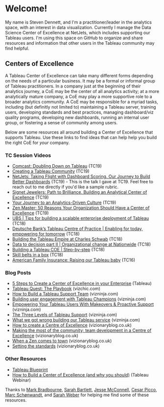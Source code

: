 # Welcome!

My name is Steven Dennett, and I'm a practitioner/leader in the analytics space, with an interest in data visualization. Currently I manage the Data Science Center of Excellence at NetJets, which includes supporting our Tableau users. I'm using this space on GitHub to organize and share resources and information that other users in the Tableau community may find helpful.

## Centers of Excellence
A Tableau Center of Excellence can take many different forms depending on the needs of a particular business.  It may be a formal or informal group of Tableau practitioners.  In a company just at the beginning of their analytics journey, a CoE may be the center of all analytics activity; at a more analytically mature company, a CoE may play a more supportive role to a broader analytics community. A CoE may be responsible for a myriad tasks, including (but definitly not limited to) maintaining a Tableau server, training users, developing standards and best practices, managing dashboard/viz quality programs, developing new dashboards, running an internal user group, or fostering a sense of community among users. 

Below are some resources all around building a Center of Excellence that supports Tableau.  Use these links to find ideas that can help help you build the right CoE for _your_ company.

### TC Session Videos
* [Comcast: Doubling Down on Tableau](https://tc19.tableau.com/learn/sessions/comcast-doubling-down-tableau) (TC19)
* [Creating a Tableau Community](https://tc19.tableau.com/learn/sessions/comcast-doubling-down-tableau) (TC19)
* [NetJets: Taking Flight with Dashboard Scoring. Our Journey to Build Better Dashboards](https://tc19.tableau.com/learn/sessions/netjets-taking-flight-dashboard-scoring-our-journey-build-better-dashboards) (TC19) - This is the talk I gave at TC19.  Feel free to reach out to me directly if you'd like a sample rubric.
* [Signet Jewelers: Path to Brilliance, Building an Analytical Center of Excellence](https://tc19.tableau.com/learn/sessions/signet-jewelers-path-brilliance-building-analytical-center-excellence) (TC19)
* [Your Journey to an Analytics-Driven Culture](https://tc19.tableau.com/learn/sessions/your-journey-analytics-driven-culture) (TC19)
* [Zen Master: 50 Reasons Your Organization Should Have a Center of Excellence](https://tc19.tableau.com/learn/sessions/zen-master-50-reasons-your-organization-should-have-center-excellence) (TC19)
* [UBS | Tips for building a scalable enterprise deployment of Tableau](https://tc18.tableau.com/learn/sessions/32519) (TC18)
* [Deutsche Bank’s Tableau Centre of Practice | Enabling for today, empowering for tomorrow](https://tc18.tableau.com/learn/sessions/32403) (TC18)
* [Building the Tableau Empire at Charles Schwab](https://tc18.tableau.com/learn/sessions/32524) (TC18)
* [Data to decision part II | Organizational change at Nationwide](https://tc18.tableau.com/learn/sessions/32402) (TC18)
* [Building a Tableau COE | Step-by-step](https://tc18.tableau.com/learn/sessions/32260) (TC18)
* [Skill belts in a box](https://tc18.tableau.com/learn/sessions/32268) (TC18)
* [American Family Insurance: Raising our Tableau baby](https://www.youtube.com/watch?v=lGDocRFyTdg&feature=youtu.be) (TC16)

### Blog Posts
* [5 Steps to Create a Center of Excellence in your Enterprise](https://www.tableau.com/about/blog/2014/7/5-steps-create-center-excellence-your-enterprise-31598) (Tableau)
* [Tableau Quest: The Playbook](https://www.vizchic.com/tableauquest/) (vizchic.com)
* [How to Build a Tableau Support Team](https://vizninja.com/2016/02/08/how-to-build-a-tableau-support-team/) (vizninja.com)
* [Building user engagement with Tableau Champions](https://vizninja.com/2016/06/02/building-user-engagement-with-tableau-champions/) (vizninja.com)
* [Empowering Your Tableau Users With Makeovers & Proactive Support](https://vizninja.com/2016/11/21/empowering-your-tableau-users-with-makeovers-proactive-support/) (vizninja.com)
* [The Three Levels of Tableau Support](https://vizninja.com/2017/01/12/the-three-levels-of-tableau-support/) (vizninja.com)
* [What we got wrong building our Tableau service](https://vizninja.com/2017/05/02/what-we-got-wrong-building-our-tableau-service/) (vizninja.com)
* [How to create a Centre of Excellence](https://www.vizionaryblog.co.uk/post/how-to-create-a-centre-of-excellence) (vizionaryblog.co.uk)
* [Making the most of the community; team development in a Centre of Excellence](https://www.vizionaryblog.co.uk/post/making-the-most-of-the-community-team-development-in-a-centre-of-excellence) (vizionaryblog.co.uk)
* [When a Zen comes to town](https://www.vizionaryblog.co.uk/post/when-a-zen-comes-to-town) (vizionaryblog.co.uk)
* [Setting the standards](https://www.vizionaryblog.co.uk/post/setting-the-standards) (vizionaryblog.co.uk)

### Other Resources
* [Tableau Blueprint](https://help.tableau.com/current/blueprint/en-us/bp_overview.htm)
* [How to Build a Center of Excellence (and why you should)](https://www.tableau.com/learn/webinars/cap-center-of-excellence) (Tableau Webinar)


Thanks to [Mark Bradbourne](https://twitter.com/MarkBradbourne), [Sarah Bartlett](https://twitter.com/sarahlovesdata), [Jesse McConnell](https://twitter.com/mcconnellj), [Cesar Picco](https://twitter.com/CesarPicco), [Marc Schønwandt](https://twitter.com/MarcSchonwandt), and [Sarah Weber](https://twitter.com/sarahecw) for helping me find some of these resources.
